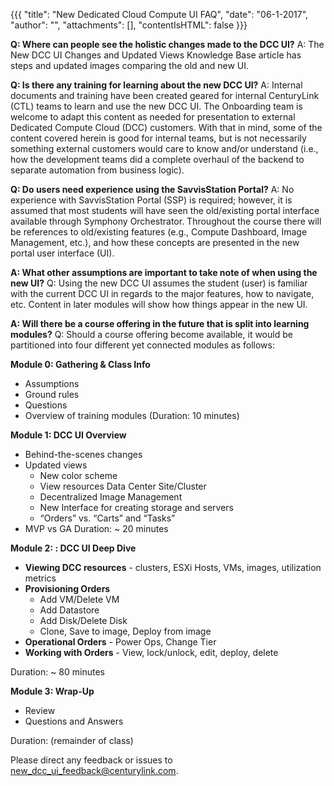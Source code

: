 {{{ "title": "New Dedicated Cloud Compute UI FAQ",
"date": "06-1-2017",
"author": "",
"attachments": [],
"contentIsHTML": false
}}}

**Q: Where can people see the holistic changes made to the DCC UI?**
A: The New DCC UI Changes and Updated Views Knowledge Base article has steps and updated images comparing the old and new UI.

**Q: Is there any training for learning about the new DCC UI?**
A: Internal documents and training have been created geared for internal CenturyLink (CTL) teams to learn and use the new DCC UI. The Onboarding team is welcome to adapt this content as needed for presentation to external Dedicated Compute Cloud (DCC) customers. With that in mind, some of the content covered herein is good for internal teams, but is not necessarily something external customers would care to know and/or understand (i.e., how the development teams did a complete overhaul of the backend to separate automation from business logic).

**Q: Do users need experience using the SavvisStation Portal?**
A: No experience with SavvisStation Portal (SSP) is required; however, it is assumed that most students will have seen the old/existing portal interface available through Symphony Orchestrator. Throughout the course there will be references to old/existing features (e.g., Compute Dashboard, Image Management, etc.), and how these concepts are presented in the new portal user interface (UI).

**A: What other assumptions are important to take note of when using the new UI?**
Q: Using the new DCC UI assumes the student (user) is familiar with the current DCC UI in regards to the major features, how to navigate, etc. Content in later modules will show how things appear in the new UI.

**A: Will there be a course offering in the future that is split into learning modules?**
Q: Should a course offering become available, it would be partitioned into four different yet connected modules as follows:

**Module 0: Gathering & Class Info**
* Assumptions
* Ground rules
* Questions
* Overview of training modules
(Duration: 10 minutes)

**Module 1: DCC UI Overview**
* Behind-the-scenes changes
* Updated views
	* New color scheme
	* View resources Data Center Site/Cluster
	* Decentralized Image Management
	* New Interface for creating storage and servers
	* “Orders” vs. “Carts” and “Tasks”
* MVP vs GA
Duration: ~ 20 minutes

**Module 2: : DCC UI Deep Dive**
* **Viewing DCC resources** - clusters, ESXi Hosts, VMs, images, utilization metrics
* **Provisioning Orders**
	* Add VM/Delete VM
	* Add Datastore
	* Add Disk/Delete Disk
	* Clone, Save to image, Deploy from image
* **Operational Orders** - Power Ops, Change Tier
* **Working with Orders** - View, lock/unlock, edit, deploy, delete

Duration: ~ 80 minutes

**Module 3: Wrap-Up**
* Review
* Questions and Answers

Duration: (remainder of class)

Please direct any feedback or issues to [new_dcc_ui_feedback@centurylink.com](mailto:new_dcc_ui_feedback@centurylink.com).
